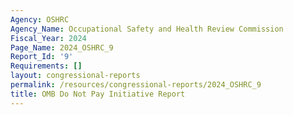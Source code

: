 ```yaml
---
Agency: OSHRC
Agency_Name: Occupational Safety and Health Review Commission
Fiscal_Year: 2024
Page_Name: 2024_OSHRC_9
Report_Id: '9'
Requirements: []
layout: congressional-reports
permalink: /resources/congressional-reports/2024_OSHRC_9
title: OMB Do Not Pay Initiative Report
---
```

